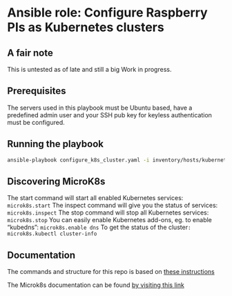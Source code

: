 # Ansible role: Configure Raspberry PIs as Kubernetes clusters

## A fair note

This is untested as of late and still a big Work in progress.

## Prerequisites

The servers used in this playbook must be Ubuntu based, have a predefined admin user and your SSH pub key for keyless authentication must be configured.

## Running the playbook

```bash
ansible-playbook configure_k8s_cluster.yaml -i inventory/hosts/kubernetes.yaml
```

## Discovering MicroK8s

The start command will start all enabled Kubernetes services: `microk8s.start`
The inspect command will give you the status of services: `microk8s.inspect`
The stop command will stop all Kubernetes services: `microk8s.stop`
You can easily enable Kubernetes add-ons, eg. to enable “kubedns”: `microk8s.enable dns`
To get the status of the cluster`: microk8s.kubectl cluster-info`

## Documentation

The commands and structure for this repo is based on [these instructions](https://ubuntu.com/tutorials/how-to-kubernetes-cluster-on-raspberry-pi#1-overview)

The Microk8s documentation can be found [by visiting this link](https://microk8s.io/docs/)
